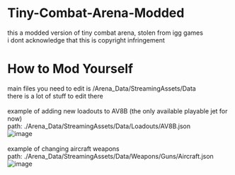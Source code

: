 # Tiny-Combat-Arena-Modded

this a modded version of tiny combat arena, stolen from igg games\
i dont acknowledge that this is copyright infringement

# How to Mod Yourself

main files you need to edit is /Arena_Data/StreamingAssets/Data\
there is a lot of stuff to edit there\
\
example of adding new loadouts to AV8B (the only available playable jet for now)\
path: ./Arena_Data/StreamingAssets/Data/Loadouts/AV8B.json\
![image](https://user-images.githubusercontent.com/89518595/163426194-adcf1188-40df-404c-8a15-89241fd2598c.png)\
\
example of changing aircraft weapons\
path: ./Arena_Data/StreamingAssets/Data/Weapons/Guns/Aircraft.json\
![image](https://user-images.githubusercontent.com/89518595/163426756-b9aa5b07-2b52-4423-8f2a-299b0de2c379.png)
